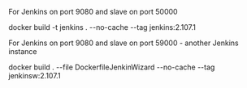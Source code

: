 For Jenkins on port 9080 and slave on port 50000

docker build -t jenkins . --no-cache --tag  jenkins:2.107.1


For Jenkins on port 9080 and slave on port 59000 - another Jenkins instance

docker build . --file DockerfileJenkinWizard --no-cache --tag jenkinsw:2.107.1

